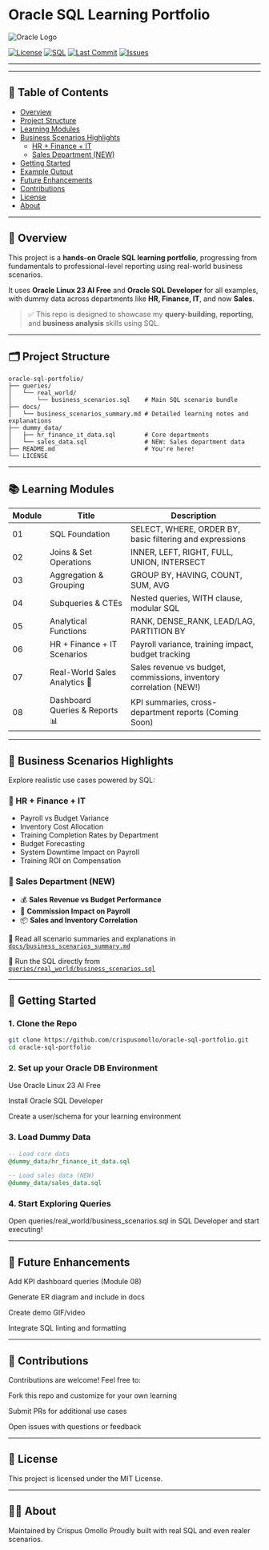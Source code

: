 # Oracle SQL Learning Portfolio

![Oracle Logo](https://upload.wikimedia.org/wikipedia/commons/thumb/5/50/Oracle_logo.svg/320px-Oracle_logo.svg.png)

[![License](https://img.shields.io/badge/License-MIT-blue.svg)](LICENSE)
[![SQL](https://img.shields.io/badge/Language-Oracle%20SQL-orange)](https://www.oracle.com/database/technologies/sql.html)
[![Last Commit](https://img.shields.io/github/last-commit/crispusomollo/oracle-sql-portfolio)](https://github.com/crispusomollo/oracle-sql-portfolio/commits/main)
[![Issues](https://img.shields.io/github/issues/crispusomollo/oracle-sql-portfolio)](https://github.com/crispusomollo/oracle-sql-portfolio/issues)

---

---

## 📑 Table of Contents

- [Overview](#-overview)
- [Project Structure](#-project-structure)
- [Learning Modules](#-learning-modules)
- [Business Scenarios Highlights](#-business-scenarios-highlights)
  - [HR + Finance + IT](#-hr--finance--it)
  - [Sales Department (NEW)](#-sales-department-new)
- [Getting Started](#-getting-started)
- [Example Output](#-example-output)
- [Future Enhancements](#-future-enhancements)
- [Contributions](#-contributions)
- [License](#-license)
- [About](#-about)

---

## 🚀 Overview

This project is a **hands-on Oracle SQL learning portfolio**, progressing from fundamentals to professional-level reporting using real-world business scenarios.

It uses **Oracle Linux 23 AI Free** and **Oracle SQL Developer** for all examples, with dummy data across departments like **HR, Finance, IT**, and now **Sales**.

> ✅ This repo is designed to showcase my **query-building**, **reporting**, and **business analysis** skills using SQL.

---

## 🗂️ Project Structure
```
oracle-sql-portfolio/
├── queries/
│   └── real_world/
│       └── business_scenarios.sql    # Main SQL scenario bundle
├── docs/
│   └── business_scenarios_summary.md # Detailed learning notes and explanations
├── dummy_data/
│   ├── hr_finance_it_data.sql        # Core departments
│   └── sales_data.sql                # NEW: Sales department data
├── README.md                         # You're here!
└── LICENSE
```
---

## 📚 Learning Modules

| Module | Title                            | Description                                                                 |
|--------|----------------------------------|-----------------------------------------------------------------------------|
| 01     | SQL Foundation                   | SELECT, WHERE, ORDER BY, basic filtering and expressions                    |
| 02     | Joins & Set Operations           | INNER, LEFT, RIGHT, FULL, UNION, INTERSECT                                 |
| 03     | Aggregation & Grouping           | GROUP BY, HAVING, COUNT, SUM, AVG                                           |
| 04     | Subqueries & CTEs                | Nested queries, WITH clause, modular SQL                                    |
| 05     | Analytical Functions             | RANK, DENSE_RANK, LEAD/LAG, PARTITION BY                                   |
| 06     | HR + Finance + IT Scenarios      | Payroll variance, training impact, budget tracking                          |
| 07     | Real-World Sales Analytics 💼    | Sales revenue vs budget, commissions, inventory correlation (NEW!)          |
| 08     | Dashboard Queries & Reports 📊   | KPI summaries, cross-department reports (Coming Soon)                       |

---

## 🔎 Business Scenarios Highlights

Explore realistic use cases powered by SQL:

### 🔹 HR + Finance + IT

- Payroll vs Budget Variance  
- Inventory Cost Allocation  
- Training Completion Rates by Department  
- Budget Forecasting  
- System Downtime Impact on Payroll  
- Training ROI on Compensation

### 🔸 Sales Department (NEW)

- 💰 **Sales Revenue vs Budget Performance**  
- 💼 **Commission Impact on Payroll**  
- 📦 **Sales and Inventory Correlation**

📖 Read all scenario summaries and explanations in  
[`docs/business_scenarios_summary.md`](docs/business_scenarios_summary.md)

🧠 Run the SQL directly from  
[`queries/real_world/business_scenarios.sql`](queries/real_world/business_scenarios.sql)

---

## 🧪 Getting Started

### 1. **Clone the Repo**  
   ```bash
   git clone https://github.com/crispusomollo/oracle-sql-portfolio.git
   cd oracle-sql-portfolio
```

### 2. Set up your Oracle DB Environment

Use Oracle Linux 23 AI Free

Install Oracle SQL Developer

Create a user/schema for your learning environment

### 3. Load Dummy Data
```sql
-- Load core data
@dummy_data/hr_finance_it_data.sql

-- Load sales data (NEW)
@dummy_data/sales_data.sql
```

### 4. Start Exploring Queries
Open queries/real_world/business_scenarios.sql in SQL Developer and start executing!

---

## 📌 Future Enhancements

Add KPI dashboard queries (Module 08)

Generate ER diagram and include in docs

Create demo GIF/video

Integrate SQL linting and formatting

---

## 🤝 Contributions

Contributions are welcome! Feel free to:

Fork this repo and customize for your own learning

Submit PRs for additional use cases

Open issues with questions or feedback

---

## 📜 License

This project is licensed under the MIT License.

---

## 🙋‍♂️ About

Maintained by Crispus Omollo
Proudly built with real SQL and even realer scenarios.

